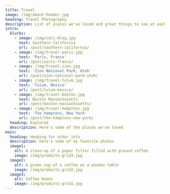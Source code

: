 ```yaml
---
title: Travel
image: /img/about-header.jpg
heading: Travel Photography
description: List of places we've loved and great things to see at each place.
intro:
  blurbs:
    - image: /img/cali-blog.jpg
      text: Southern California
      url: /post/southern-california/
    - image: /img/travel-paris.jpg
      text: 'Paris, France'
      url: /post/paris-france/
    - image: /img/travel-zion.jpg
      text: 'Zion National Park, Utah'
      url: /post/zion-national-park-utah/
    - image: /img/travel-tulum.jpg
      text: 'Tulum, Mexico'
      url: /post/tulum-mexico/
    - image: /img/travel-boston.jpg
      text: Boston Massachusetts
      url: /post/boston-massachusetts/
    - image: /img/travel-hamptons.jpg
      text: 'The Hamptons, New York'
      url: /post/the-hamptons-new-york/
  heading: Explored
  description: Here's some of the places we've loved
main:
  heading: Heading for other info
  description: here's some of my favorite photos
  image1:
    alt: A close-up of a paper filter filled with ground coffee
    image: /img/products-grid3.jpg
  image2:
    alt: A green cup of a coffee on a wooden table
    image: /img/products-grid2.jpg
  image3:
    alt: Coffee beans
    image: /img/products-grid1.jpg
---
```


